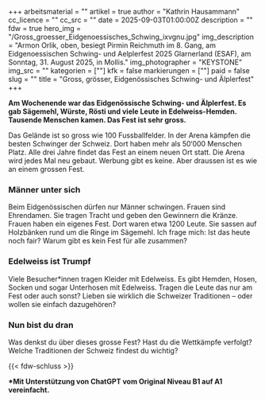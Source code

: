 +++
arbeitsmaterial = ""
artikel = true
author = "Kathrin Hausammann"
cc_licence = ""
cc_src = ""
date = 2025-09-03T01:00:00Z
description = ""
fdw = true
hero_img = "/Gross_groesser_Eidgenoessisches_Schwing_ixvgnu.jpg"
img_description = "Armon Orlik, oben, besiegt Pirmin Reichmuth im 8. Gang, am Eidgenoessischen Schwing- und Aelplerfest 2025 Glarnerland (ESAF), am Sonntag, 31. August 2025, in Mollis."
img_photographer = "KEYSTONE"
img_src = ""
kategorien = [""]
kfk = false
markierungen = [""]
paid = false
slug = ""
title = "Gross, grösser, Eidgenössisches Schwing- und Älplerfest"
+++

**Am Wochenende war das Eidgenössische Schwing- und Älplerfest. Es gab Sägemehl, Würste, Rösti und viele Leute in Edelweiss-Hemden. Tausende Menschen kamen. Das Fest ist sehr gross.**

Das Gelände ist so gross wie 100 Fussballfelder. In der Arena kämpfen die besten Schwinger der Schweiz. Dort haben mehr als 50‘000 Menschen Platz. Alle drei Jahre findet das Fest an einem neuen Ort statt. Die Arena wird jedes Mal neu gebaut. Werbung gibt es keine. Aber draussen ist es wie an einem grossen Fest.

### Männer unter sich

Beim Eidgenössischen dürfen nur Männer schwingen. Frauen sind Ehrendamen. Sie tragen Tracht und geben den Gewinnern die Kränze. Frauen haben ein eigenes Fest. Dort waren etwa 1200 Leute. Sie sassen auf Holzbänken rund um die Ringe im Sägemehl. Ich frage mich: Ist das heute noch fair? Warum gibt es kein Fest für alle zusammen?

### Edelweiss ist Trumpf

Viele Besucher*innen tragen Kleider mit Edelweiss. Es gibt Hemden, Hosen, Socken und sogar Unterhosen mit Edelweiss. Tragen die Leute das nur am Fest oder auch sonst? Lieben sie wirklich die Schweizer Traditionen – oder wollen sie einfach dazugehören?

### Nun bist du dran

Was denkst du über dieses grosse Fest? Hast du die Wettkämpfe verfolgt? Welche Traditionen der Schweiz findest du wichtig?

{{< fdw-schluss >}}

**\*Mit Unterstützung von ChatGPT vom Original Niveau B1 auf A1 vereinfacht.**